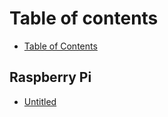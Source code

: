 # Table of contents

* [Table of Contents](README.md)

## Raspberry Pi

* [Untitled](raspberry-pi/untitled.md)

